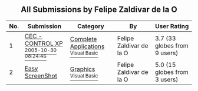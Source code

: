 ﻿<div align="center">

## All Submissions by Felipe Zaldivar  de la O

</div>

No.  | Submission | Category | By   | User Rating
---- | ---------- | -------- | ---- | -----------
1 | [CEC \- CONTROL XP<br /><sup>2005-10-30 08:24:46</sup>](https://github.com/Planet-Source-Code/felipe-zaldivar-de-la-o-cec-control-xp__1-63074) | [Complete Applications<br /><sup>Visual Basic</sup>](../ByCategory/complete-applications__1-27.md) | Felipe Zaldivar  de la O | 3.7 (33 globes from 9 users)
2 | [Easy ScreenShot<br />](https://github.com/Planet-Source-Code/felipe-zaldivar-de-la-o-easy-screenshot__1-61805) | [Graphics<br /><sup>Visual Basic</sup>](../ByCategory/graphics__1-46.md) | Felipe Zaldivar  de la O | 5.0 (15 globes from 3 users)
